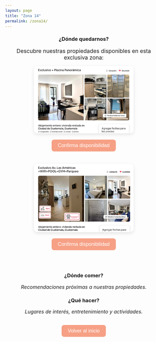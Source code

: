 ```yaml
---
layout: page
title: "Zona 14"
permalink: /zona14/
---
```


<div style="text-align: center;">

<h3>¿Dónde quedarnos?</h3>
<p style="font-size: 1.1rem;">Descubre nuestras propiedades disponibles en esta exclusiva zona:</p>

<div style="display: flex; justify-content: center; gap: 40px; flex-wrap: wrap;">
  <div style="max-width: 320px;">
    <img src="/assets/images/zona14-1.jpg" alt="Zona 14 - Vista Panorámica" style="width: 100%; border-radius: 12px; box-shadow: 0 4px 12px rgba(0,0,0,0.1);">
    <br><br>
    <a href="https://www.airbnb.mx/rooms/1430417529159976507?guests=1&adults=1&s=67&unique_share_id=55b947ce-f90f-496e-837d-278edcba250d" target="_blank">
      <button style="background-color: #f6a085; color: white; border: none; padding: 10px 20px; border-radius: 8px; font-size: 1rem; cursor: pointer;">Confirma disponibilidad</button>
    </a>
  </div>

  <div style="max-width: 320px;">
    <img src="/assets/images/zona14-2.jpg" alt="Zona 14 - Suite luminosa" style="width: 100%; border-radius: 12px; box-shadow: 0 4px 12px rgba(0,0,0,0.1);">
    <br><br>
    <a href="https://www.airbnb.mx/rooms/1383646225075121248?guests=1&adults=1&s=67&unique_share_id=fc8946a4-3ed0-4c21-9fdb-c572b51d4afc" target="_blank">
      <button style="background-color: #f6a085; color: white; border: none; padding: 10px 20px; border-radius: 8px; font-size: 1rem; cursor: pointer;">Confirma disponibilidad</button>
    </a>
  </div>
</div>

<br><br>

<h3>¿Dónde comer?</h3>
<p style="font-style: italic; font-size: 1rem;">Recomendaciones próximas a nuestras propiedades.</p>

<h3>¿Qué hacer?</h3>
<p style="font-style: italic; font-size: 1rem;">Lugares de interés, entretenimiento y actividades.</p>

<br>
<a href="/" style="text-decoration: none;">
  <button style="background-color: #f6a085; color: white; border: none; padding: 10px 20px; border-radius: 8px; font-size: 1rem; cursor: pointer;">Volver al inicio</button>
</a>

</div>
